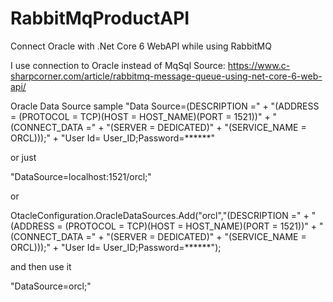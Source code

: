 # RabbitMqProductAPI
Connect Oracle with .Net Core 6 WebAPI while using RabbitMQ

I use connection to Oracle instead of MqSql
Source:
https://www.c-sharpcorner.com/article/rabbitmq-message-queue-using-net-core-6-web-api/


Oracle Data Source sample 
"Data Source=(DESCRIPTION =" + "(ADDRESS = (PROTOCOL = TCP)(HOST = HOST_NAME)(PORT = 1521))" + "(CONNECT_DATA =" + "(SERVER = DEDICATED)" + "(SERVICE_NAME = ORCL)));" + "User Id= User_ID;Password=******"  


or  just 

"DataSource=localhost:1521/orcl;"


or 

OtacleConfiguration.OracleDataSources.Add("orcl","(DESCRIPTION =" + "(ADDRESS = (PROTOCOL = TCP)(HOST = HOST_NAME)(PORT = 1521))" + "(CONNECT_DATA =" + "(SERVER = DEDICATED)" + "(SERVICE_NAME = ORCL)));" + "User Id= User_ID;Password=******");

and then use it 

"DataSource=orcl;"





